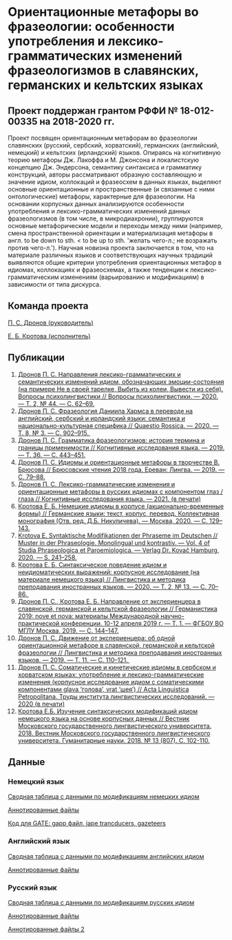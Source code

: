 <!DOCTYPE html>
<html>
<head>
<title># Orientational-metaphors-in-phraseology</title>
</head>
<body>


# Ориентационные метафоры во фразеологии: особенности употребления и лексико-грамматических изменений фразеологизмов в славянских, германских и кельтских языках
## Проект поддержан грантом РФФИ № 18-012-00335 на 2018-2020 гг.

Проект посвящен ориентационным метафорам во фразеологии славянских (русский, сербский, хорватский), германских (английский, немецкий) и кельтских (ирландский) языков. Опираясь на когнитивную теорию метафоры Дж. Лакоффа и М. Джонсона и локалистскую концепцию Дж. Эндерсона, семантику синтаксиса и грамматику конструкций, авторы рассматривают образную составляющую и значение идиом, коллокаций и фразеосхем в данных языках, выделяют основные ориентационные и пространственные (и связанные с ними онтологические) метафоры, характерные для фразеологии. На основании корпусных данных анализируются особенности употребления и лексико-грамматических изменений данных фразеологизмов (в том числе, в микродиахронии), группируются основные метафорические модели и переходы между ними (например, смена пространственной ориентации и материализация метафоры в англ. to be down to sth. < to be up to sth. 'желать чего-л.; не возражать против чего-л.'). Научная новизна проекта заключается в том, что на материале различных языков и соответствующих научных традиций выявляются общие критерии употребления ориентационных метафор в идиомах, коллокациях и фразеосхемах, а также тенденции к лексико-грамматическим изменениям (варьированию и модификациям) в зависимости от типа дискурса.

## Команда проекта

[П. С. Дронов (руководитель)](https://iling-ran.ru/web/ru/scholars/dronov)

[Е. Б. Кротова (исполнитель)](https://iling-ran.ru/web/ru/scholars/krotova)

## Публикации
1. [Дронов П. С. Направления лексико-грамматических и семантических изменений идиом, обозначающих эмоции-состояния (на примере Не в своей тарелке, Выбить из колеи, Вывести из себя). Вопросы психолингвистики // Вопросы психолингвистики. — 2020. — Т. 2, № 44. — С. 62–69.](https://github.com/caracumba/Orientational-metaphors-in-phraseology/blob/main/%D1%81%D1%82%D0%B0%D1%82%D1%8C%D0%B8_%D1%81%D0%B0%D0%B9%D1%82/1_Dronov_psicholingvistika_2020.pdf)
2. [Дронов П. С. Фразеология Даниила Хармса в переводе на английский, сербский и ирландский языки: семантика и национально-культурная специфика // Quaestio Rossica. — 2020. — Т. 8, № 3. — С. 902–915. ](https://github.com/caracumba/Orientational-metaphors-in-phraseology/blob/main/%D1%81%D1%82%D0%B0%D1%82%D1%8C%D0%B8_%D1%81%D0%B0%D0%B9%D1%82/2_Dronov_kharms_2020.pdf)
3. [Дронов П. С. Грамматика фразеологизмов: история термина и границы применимости // Когнитивные исследования языка. — 2019. — Т. 36. — С. 443–451.](https://github.com/caracumba/Orientational-metaphors-in-phraseology/blob/main/%D1%81%D1%82%D0%B0%D1%82%D1%8C%D0%B8_%D1%81%D0%B0%D0%B9%D1%82/3_Dronov_%D0%93%D1%80%D0%B0%D0%BC%D0%BC%D0%B0%D1%82%D0%B8%D0%BA%D0%B0-%D1%84%D1%80%D0%B0%D0%B7%D0%B5%D0%BE%D0%BB%D0%BE%D0%B3%D0%B8%D0%B7%D0%BC%D0%BE%D0%B2_2019.pdf)
4. [Дронов П. С. Идиомы и ориентационные метафоры в творчестве В. Брюсова // Брюсовские чтения 2018 года. Ереван: Лингва. — 2019. — С. 79–88.](https://github.com/caracumba/Orientational-metaphors-in-phraseology/blob/main/%D1%81%D1%82%D0%B0%D1%82%D1%8C%D0%B8_%D1%81%D0%B0%D0%B9%D1%82/4_%D0%94%D1%80%D0%BE%D0%BD%D0%BE%D0%B2---%D0%98%D0%B4%D0%B8%D0%BE%D0%BC%D1%8B-%D0%B8-%D0%BE%D1%80%D0%B8%D0%B5%D0%BD%D1%82%D0%B0%D1%86%D0%B8%D0%BE%D0%BD%D0%BD%D1%8B%D0%B5-%D0%BC%D0%B5%D1%82%D0%B0%D1%84%D0%BE%D1%80%D1%8B-%D0%B2-%D1%82%D0%B2%D0%BE%D1%80%D1%87%D0%B5%D1%81%D1%82%D0%B2%D0%B5-%D0%92.-%D0%91%D1%80%D1%8E%D1%81%D0%BE%D0%B2%D0%B0_2018.pdf)
5. [Дронов П. С. Лексико-грамматические изменения и ориентационные метафоры в русских идиомах с компонентом глаз / глаза // Когнитивные исследования языка. — 2021. (в печати)](https://github.com/caracumba/Orientational-metaphors-in-phraseology/blob/main/%D1%81%D1%82%D0%B0%D1%82%D1%8C%D0%B8_%D1%81%D0%B0%D0%B9%D1%82/5_Dronov-in-memoriam-Kubrjakova_2021.pdf)
6. [Кротова Е. Б. Немецкие идиомы в корпусе (акционально-временные формы) // Германские языки: текст, корпус, перевод. Коллективная монография (Отв. ред. Д.Б. Никуличева). — Москва, 2020. — С. 129–143.](https://github.com/caracumba/Orientational-metaphors-in-phraseology/blob/main/%D1%81%D1%82%D0%B0%D1%82%D1%8C%D0%B8_%D1%81%D0%B0%D0%B9%D1%82/6_%D0%9A%D1%80%D0%BE%D1%82%D0%BE%D0%B2%D0%B0_%D0%B3%D0%BB%D0%B0%D0%B2%D0%B0_%D1%8F%D1%80%D1%86%D0%B5%D0%B2%D1%81%D0%BA%D0%B0%D1%8F_%D0%BC%D0%BE%D0%BD%D0%BE%D0%B3%D1%80%D0%B0%D1%84%D0%B8%D1%8F.pdf)
7. [Krotova E. Syntaktische Modifikationen der Phraseme im Deutschen // Muster in der Phraseologie. Monolingual und kontrastiv. — Vol. 4 of Studia Phraseologica et Paroemiologica. — Verlag Dr. Kovač Hamburg, 2020. — S. 241–258.](https://github.com/caracumba/Orientational-metaphors-in-phraseology/blob/main/%D1%81%D1%82%D0%B0%D1%82%D1%8C%D0%B8_%D1%81%D0%B0%D0%B9%D1%82/7_Krotova_Europhras-2019_04.02.2020.pdf)
8. [Кротова Е. Б. Синтаксическое поведение идиом и неидиоматических выражений: корпусное исследование (на материале немецкого языка) // Лингвистика и методика преподавания иностранных языков. — 2020. — Т. 2, № 13. — С. 70–86. ](https://github.com/caracumba/Orientational-metaphors-in-phraseology/blob/main/%D1%81%D1%82%D0%B0%D1%82%D1%8C%D0%B8_%D1%81%D0%B0%D0%B9%D1%82/8_Krotova_lingvistika_metodika_2020.pdf)
9. [Дронов П. С., Кротова Е. Б. Направление от экспериенцера в славянской, германской и кельтской фразеологии // Германистика 2019: nove et nova: материалы Международной научно-практической конференции. 10-12 апреля 2019 г. — Т. 1. — ФГБОУ ВО МГЛУ Москва, 2019. — С. 144–147.](https://github.com/caracumba/Orientational-metaphors-in-phraseology/blob/main/%D1%81%D1%82%D0%B0%D1%82%D1%8C%D0%B8_%D1%81%D0%B0%D0%B9%D1%82/9_%D0%94%D1%80%D0%BE%D0%BD%D0%BE%D0%B2--%D0%9A%D1%80%D0%BE%D1%82%D0%BE%D0%B2%D0%B0---%D0%9D%D0%B0%D0%BF%D1%80%D0%B0%D0%B2%D0%BB%D0%B5%D0%BD%D0%B8%D0%B5-%D0%BE%D1%82-%D1%8D%D0%BA%D1%81%D0%BF%D0%B5%D1%80%D0%B8%D0%B5%D0%BD%D1%86%D0%B5%D1%80%D0%B0.pdf)
10. [Дронов П. С. Движение от экспериенцера: об одной ориентационной метафоре в славянской, германской и кельтской фразеологии // Лингвистика и методика преподавания иностранных языков. — 2019. — Т. 11. — С. 110–121. ](https://github.com/caracumba/Orientational-metaphors-in-phraseology/blob/main/%D1%81%D1%82%D0%B0%D1%82%D1%8C%D0%B8_%D1%81%D0%B0%D0%B9%D1%82/10_Dronov-Dvizhenie-ot-eksperiencera.pdf)
11. [Дронов П. С. Соматические и кинетические идиомы в сербском и хорватском языках: употребление и лексико-грамматические изменения (корпусное исследование идиом с соматическими компонентами glava ‘голова’, vrat ‘шея’) // Acta Linguistica Petropolitana. Труды института лингвистических исследований. — 2020 (в печати)](https://github.com/caracumba/Orientational-metaphors-in-phraseology/blob/main/%D1%81%D1%82%D0%B0%D1%82%D1%8C%D0%B8_%D1%81%D0%B0%D0%B9%D1%82/11_Dronov-BalkanCorpora-for-the-report.pdf)
12. [Кротова Е.Б. Изучение синтаксических модификаций идиом немецкого языка на основе корпусных данных // Вестник Московского государственного лингвистического университета. 2018. Вестник Московского государственного лингвистического университета. Гуманитарные науки. 2018. № 13 (807). С. 102-110.](https://github.com/caracumba/Orientational-metaphors-in-phraseology/blob/main/%D1%81%D1%82%D0%B0%D1%82%D1%8C%D0%B8_%D1%81%D0%B0%D0%B9%D1%82/12_%D0%A1%D1%82%D0%B0%D1%82%D1%8C%D1%8F_%D0%9A%D1%80%D0%BE%D1%82%D0%BE%D0%B2%D0%B0%D0%95%D0%91_%D0%BC%D0%B3%D0%BB%D1%832.pdf)

## Данные
### Немецкий язык

[Сводная таблица с данными по модификациям немецких идиом](https://docs.google.com/spreadsheets/d/1uDW6SgkXvWvYvfos69n5k6ccIGCtS6BvrjDOdehpSz0/edit#gid=1038554392)

[Аннотированные файлы](https://github.com/caracumba/Orientational-metaphors-in-phraseology/tree/main/de_annotated)

[Код для GATE: gapp файл, jape trancducers, gazeteers](https://github.com/caracumba/Orientational-metaphors-in-phraseology/tree/main/%D1%81%D0%BA%D1%80%D0%B8%D0%BF%D1%82%D1%8B)

### Английский язык

[Сводная таблица с данными по модификациям английских идиом](https://docs.google.com/spreadsheets/d/1LSl607nAGvFC4132jH1KbIY1xY8V3CB9z0-9e0tSea4/edit#gid=1716454478)

[Аннотированные файлы](https://github.com/caracumba/Orientational-metaphors-in-phraseology/tree/main/en_annotated)

### Русский язык

[Сводная таблица с данными по модификациям русских идиом](https://docs.google.com/spreadsheets/d/1P6f1ZOdpRUDar7hDT59bD5YD-buBk-yvMpiW7DBRvi8/edit#gid=0)

[Аннотированные файлы](https://github.com/caracumba/Orientational-metaphors-in-phraseology/tree/main/ru_annotated)

[Аннотированные файлы 2](https://github.com/caracumba/Orientational-metaphors-in-phraseology/tree/main/ru_annotated2)

</body>
</html>
